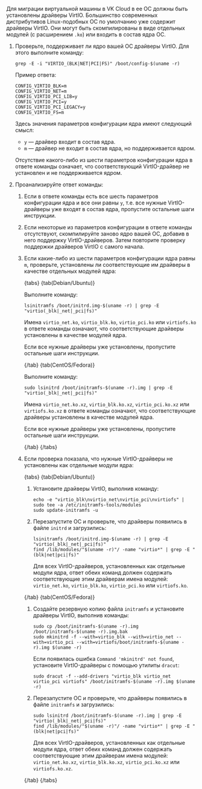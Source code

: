 Для миграции виртуальной машины в VK Cloud в ее ОС должны быть установлены драйверы VirtIO. Большинство современных дистрибутивов Linux-подобных ОС по умолчанию уже содержит драйверы VirtIO. Они могут быть скомпилированы в виде отдельных модулей (с расширением `.ko`) или входить в состав ядра ОС.

1. Проверьте, поддерживает ли ядро вашей ОС драйверы VirtIO. Для этого выполните команду:

   ```console
   grep -E -i "VIRTIO_(BLK|NET|PCI|FS)" /boot/config-$(uname -r)
   ```

   Пример ответа:

   ```console
   CONFIG_VIRTIO_BLK=m
   CONFIG_VIRTIO_NET=m
   CONFIG_VIRTIO_PCI_LIB=y
   CONFIG_VIRTIO_PCI=y
   CONFIG_VIRTIO_PCI_LEGACY=y
   CONFIG_VIRTIO_FS=m
   ```

   Здесь значения параметров конфигурации ядра имеют следующий смысл:

   - `y` — драйвер входит в состав ядра.
   - `m` — драйвер не входит в состав ядра, но поддерживается ядром.

   Отсутствие какого-либо из шести параметров конфигурации ядра в ответе команды означает, что соответствующий VirtIO-драйвер не установлен и не поддерживается ядром.

1. Проанализируйте ответ команды:

   1. Если в ответе команды есть все шесть параметров конфигурации ядра и все они равны `y`, т.е. все нужные VirtIO-драйверы уже входят в состав ядра, пропустите остальные шаги инструкции.
   1. Если некоторые из параметров конфигурации в ответе команды отсутствуют, скомпилируйте заново ядро вашей ОС, добавив в него поддержку VirtIO-драйверов. Затем повторите проверку поддержки драйверов VirtIO с самого начала.

   1. Если какие-либо из шести параметров конфигурации ядра равны `m`, проверьте, установлены ли соответствующие им драйверы в качестве отдельных модулей ядра:

      {tabs}
      {tab(Debian/Ubuntu)}

      Выполните команду:

      ```console
      lsinitramfs /boot/initrd.img-$(uname -r) | grep -E "virtio(_blk|_net|_pci|fs)"
      ```

      Имена `virtio_net.ko`, `virtio_blk.ko`, `virtio_pci.ko` или `virtiofs.ko` в ответе команды означают, что соответствующие драйверы установлены в качестве модулей ядра.

      Если все нужные драйверы уже установлены, пропустите остальные шаги инструкции.

      {/tab}
      {tab(CentOS/Fedora)}

      Выполните команду:

      ```console
      sudo lsinitrd /boot/initramfs-$(uname -r).img | grep -E "virtio(_blk|_net|_pci|fs)"
      ```

      Имена `virtio_net.ko.xz`, `virtio_blk.ko.xz`, `virtio_pci.ko.xz` или `virtiofs.ko.xz` в ответе команды означают, что соответствующие драйверы установлены в качестве модулей ядра.

      Если все нужные драйверы уже установлены, пропустите остальные шаги инструкции.

      {/tab}
      {/tabs}

   1. Если проверка показала, что нужные VirtIO-драйверы не установлены как отдельные модули ядра:

      {tabs}
      {tab(Debian/Ubuntu)}

      1. Установите драйверы VirtIO, выполнив команду:

         ```console
         echo -e "virtio_blk\nvirtio_net\nvirtio_pci\nvirtiofs" | sudo tee -a /etc/initramfs-tools/modules
         sudo update-initramfs -u
         ```

      1. Перезапустите ОС и проверьте, что драйверы появились в файле `initrd` и загрузились:

         ```console
         lsinitramfs /boot/initrd.img-$(uname -r) | grep -E "virtio(_blk|_net|_pci|fs)"
         find /lib/modules/"$(uname -r)"/ -name "virtio*" | grep -E "(blk|net|pci|fs)"
         ```

         Для всех VirtIO-драйверов, установленных как отдельные модули ядра, ответ обеих команд должен содержать соответствующие этим драйверам имена модулей: `virtio_net.ko`, `virtio_blk.ko`, `virtio_pci.ko` или `virtiofs.ko`.

      {/tab}
      {tab(CentOS/Fedora)}

      1. Создайте резервную копию файла `initramfs` и установите драйверы VirtIO, выполнив команды:

         ```console
         sudo cp /boot/initramfs-$(uname -r).img /boot/initramfs-$(uname -r).img.bak
         sudo mkinitrd -f --with=virtio_blk --with=virtio_net --with=virtio_pci --with=virtiofs/boot/initramfs-$(uname -r).img $(uname -r)
         ```

         Если появилась ошибка `Command 'mkinitrd' not found`, установите VirtIO-драйверы с помощью утилиты `dracut`:

         ```console
         sudo dracut -f --add-drivers "virtio_blk virtio_net virtio_pci virtiofs" /boot/initramfs-$(uname -r).img $(uname -r)
         ```

      1. Перезапустите ОС и проверьте, что драйверы появились в файле `initramfs` и загрузились:

         ```console
         sudo lsinitrd /boot/initramfs-$(uname -r).img | grep -E "virtio(_blk|_net|_pci|fs)"
         find /lib/modules/"$(uname -r)"/ -name "virtio*" | grep -E "(blk|net|pci|fs)"
         ```

         Для всех VirtIO-драйверов, установленных как отдельные модули ядра, ответ обеих команд должен содержать соответствующие этим драйверам имена модулей: `virtio_net.ko.xz`, `virtio_blk.ko.xz`, `virtio_pci.ko.xz` или `virtiofs.ko.xz`.

      {/tab}
      {/tabs}
